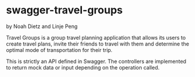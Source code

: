 # swagger-travel-groups
by Noah Dietz and Linje Peng

Travel Groups is a group travel planning application that allows its users to create travel plans,
invite their friends to travel with them and determine the optimal mode of transportation for their
trip. 

This is strictly an API defined in Swagger. The controllers are implemented to return mock data or input depending on the operation called.

